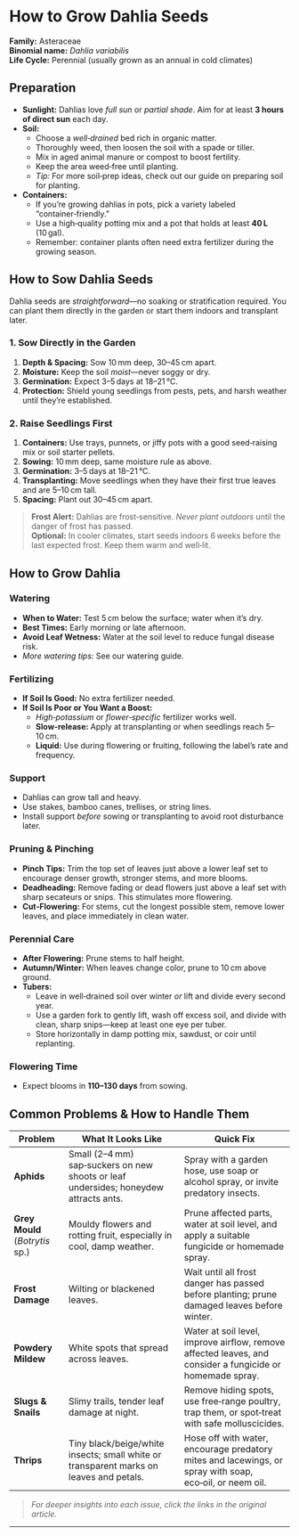 # How to Grow Dahlia Seeds

**Family:** Asteraceae  
**Binomial name:** _Dahlia variabilis_  
**Life Cycle:** Perennial (usually grown as an annual in cold climates)

## Preparation

- **Sunlight:** Dahlias love *full sun* or *partial shade*. Aim for at least **3 hours of direct sun** each day.  
- **Soil:**  
  - Choose a *well‑drained* bed rich in organic matter.  
  - Thoroughly weed, then loosen the soil with a spade or tiller.  
  - Mix in aged animal manure or compost to boost fertility.  
  - Keep the area weed‑free until planting.  
  - *Tip:* For more soil‑prep ideas, check out our guide on preparing soil for planting.  
- **Containers:**  
  - If you’re growing dahlias in pots, pick a variety labeled “container‑friendly.”  
  - Use a high‑quality potting mix and a pot that holds at least **40 L** (10 gal).  
  - Remember: container plants often need extra fertilizer during the growing season.

## How to Sow Dahlia Seeds

Dahlia seeds are *straightforward*—no soaking or stratification required. You can plant them directly in the garden or start them indoors and transplant later.

### 1. Sow Directly in the Garden

1. **Depth & Spacing:** Sow 10 mm deep, 30–45 cm apart.  
2. **Moisture:** Keep the soil *moist*—never soggy or dry.  
3. **Germination:** Expect 3–5 days at 18–21 °C.  
4. **Protection:** Shield young seedlings from pests, pets, and harsh weather until they’re established.

### 2. Raise Seedlings First

1. **Containers:** Use trays, punnets, or jiffy pots with a good seed‑raising mix or soil starter pellets.  
2. **Sowing:** 10 mm deep, same moisture rule as above.  
3. **Germination:** 3–5 days at 18–21 °C.  
4. **Transplanting:** Move seedlings when they have their first true leaves and are 5–10 cm tall.  
5. **Spacing:** Plant out 30–45 cm apart.

> **Frost Alert:** Dahlias are frost‑sensitive. *Never plant outdoors* until the danger of frost has passed.  
> **Optional:** In cooler climates, start seeds indoors 6 weeks before the last expected frost. Keep them warm and well‑lit.

## How to Grow Dahlia

### Watering

- **When to Water:** Test 5 cm below the surface; water when it’s dry.  
- **Best Times:** Early morning or late afternoon.  
- **Avoid Leaf Wetness:** Water at the soil level to reduce fungal disease risk.  
- *More watering tips:* See our watering guide.

### Fertilizing

- **If Soil Is Good:** No extra fertilizer needed.  
- **If Soil Is Poor or You Want a Boost:**  
  - *High‑potassium* or *flower‑specific* fertilizer works well.  
  - **Slow‑release:** Apply at transplanting or when seedlings reach 5–10 cm.  
  - **Liquid:** Use during flowering or fruiting, following the label’s rate and frequency.

### Support

- Dahlias can grow tall and heavy.  
- Use stakes, bamboo canes, trellises, or string lines.  
- Install support *before* sowing or transplanting to avoid root disturbance later.

### Pruning & Pinching

- **Pinch Tips:** Trim the top set of leaves just above a lower leaf set to encourage denser growth, stronger stems, and more blooms.  
- **Deadheading:** Remove fading or dead flowers just above a leaf set with sharp secateurs or snips. This stimulates more flowering.  
- **Cut‑Flowering:** For stems, cut the longest possible stem, remove lower leaves, and place immediately in clean water.

### Perennial Care

- **After Flowering:** Prune stems to half height.  
- **Autumn/Winter:** When leaves change color, prune to 10 cm above ground.  
- **Tubers:**  
  - Leave in well‑drained soil over winter *or* lift and divide every second year.  
  - Use a garden fork to gently lift, wash off excess soil, and divide with clean, sharp snips—keep at least one eye per tuber.  
  - Store horizontally in damp potting mix, sawdust, or coir until replanting.

### Flowering Time

- Expect blooms in **110–130 days** from sowing.

## Common Problems & How to Handle Them

| Problem | What It Looks Like | Quick Fix |
|---------|--------------------|-----------|
| **Aphids** | Small (2–4 mm) sap‑suckers on new shoots or leaf undersides; honeydew attracts ants. | Spray with a garden hose, use soap or alcohol spray, or invite predatory insects. |
| **Grey Mould** (_Botrytis_ sp.) | Mouldy flowers and rotting fruit, especially in cool, damp weather. | Prune affected parts, water at soil level, and apply a suitable fungicide or homemade spray. |
| **Frost Damage** | Wilting or blackened leaves. | Wait until all frost danger has passed before planting; prune damaged leaves before winter. |
| **Powdery Mildew** | White spots that spread across leaves. | Water at soil level, improve airflow, remove affected leaves, and consider a fungicide or homemade spray. |
| **Slugs & Snails** | Slimy trails, tender leaf damage at night. | Remove hiding spots, use free‑range poultry, trap them, or spot‑treat with safe molluscicides. |
| **Thrips** | Tiny black/beige/white insects; small white or transparent marks on leaves and petals. | Hose off with water, encourage predatory mites and lacewings, or spray with soap, eco‑oil, or neem oil. |

> *For deeper insights into each issue, click the links in the original article.*

---